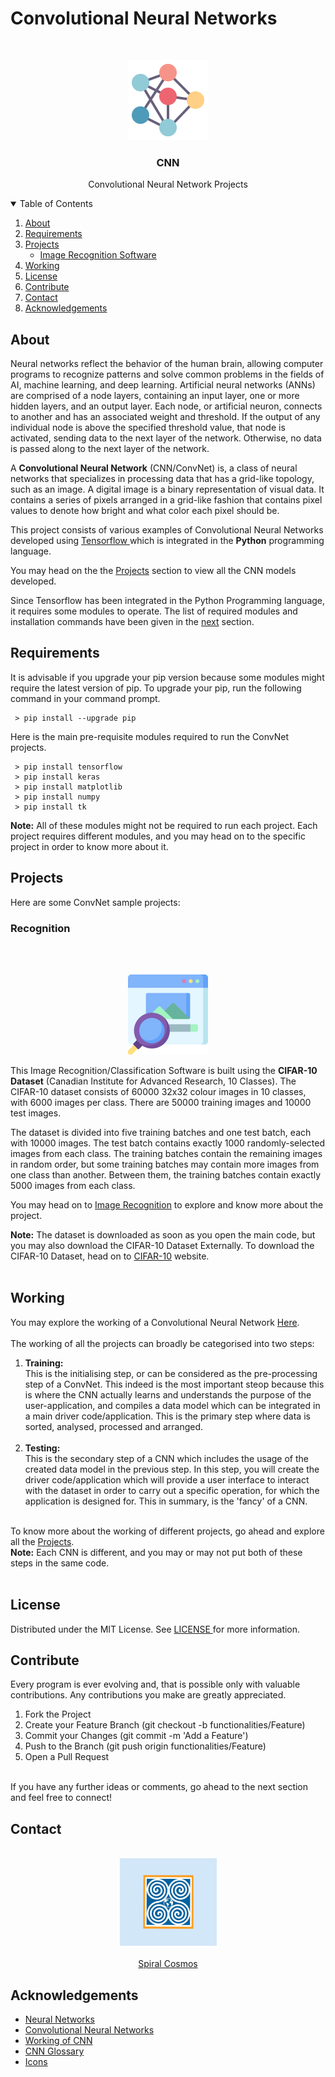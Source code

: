 # Convolutional Neural Networks

<!-- LOGO -->
<br />
<p align="center">
  <a href="https://github.com/Yashvardhang/CNN">
    <img src="Icons/CNN.svg" alt="Logo" width="128" height="128">
  </a>

  <h3 align="center">CNN</h3>
  <p align="center">
   Convolutional Neural Network Projects
  </p>
</p>

<!-- TABLE OF CONTENTS -->
<details open="open">
  <summary>Table of Contents</summary>
  <ol>
    <li><a href="#about">About</a></li>
    <li><a href="#requirements">Requirements</a></li>
    <li><a href="#projects">Projects</a>
      <ul>
        <li><a href="#recognition">Image Recognition Software</a></li>
      </ul>
    </li>
    <li><a href="#working">Working</a></li>
    <li><a href="#license">License</a></li>
    <li><a href="#contribute">Contribute</a></li>
    <li><a href="#contact">Contact</a></li>
    <li><a href="#acknowledgements">Acknowledgements</a></li>
  </ol>
</details>

<!-- ABOUT -->
## About

Neural networks reflect the behavior of the human brain, allowing computer programs to recognize patterns and solve common problems in the fields of AI, machine learning, and deep learning. Artificial neural networks (ANNs) are comprised of a node layers, containing an input layer, one or more hidden layers, and an output layer. Each node, or artificial neuron, connects to another and has an associated weight and threshold. If the output of any individual node is above the specified threshold value, that node is activated, sending data to the next layer of the network. Otherwise, no data is passed along to the next layer of the network.

A **Convolutional Neural Network** (CNN/ConvNet) is, a class of neural networks that specializes in processing data that has a grid-like topology, such as an image. A digital image is a binary representation of visual data. It contains a series of pixels arranged in a grid-like fashion that contains pixel values to denote how bright and what color each pixel should be.

This project consists of various examples of Convolutional Neural Networks developed using <a href = 'https://www.tensorflow.org/'> Tensorflow </a> which is integrated in the **Python** programming language.

You may head on the the <a href="#projects">Projects</a> section to view all the CNN models developed.

Since Tensorflow has been integrated in the Python Programming language, it requires some modules to operate. The list of required modules and installation commands have been given in the <a href="#requirements">next</a> section.

<!-- REQUIREMENTS -->
## Requirements

It is advisable if you upgrade your pip version because some modules might require the latest version of pip. To upgrade your pip, run the following command in your command prompt.

```
 > pip install --upgrade pip
```

Here is the main pre-requisite modules required to run the ConvNet projects.

```
 > pip install tensorflow
 > pip install keras
 > pip install matplotlib
 > pip install numpy
 > pip install tk
```

**Note:** All of these modules might not be required to run each project. Each project requires different modules, and you may head on to the specific project in order to know more about it.

<!-- PROJECTS -->
## Projects

Here are some ConvNet sample projects:

### Recognition

<br><br>
<p align="center">
  <img src = "Icons/Image.svg" width="128" height="128">
</p>

This Image Recognition/Classification Software is built using the **CIFAR-10 Dataset** (Canadian Institute for Advanced Research, 10 Classes). The CIFAR-10 dataset consists of 60000 32x32 colour images in 10 classes, with 6000 images per class. There are 50000 training images and 10000 test images. <br>

The dataset is divided into five training batches and one test batch, each with 10000 images. The test batch contains exactly 1000 randomly-selected images from each class. The training batches contain the remaining images in random order, but some training batches may contain more images from one class than another. Between them, the training batches contain exactly 5000 images from each class.<br>

You may head on to <a href = 'https://github.com/Yashvardhang/CNN'>Image Recognition</a> to explore and know more about the project.

**Note:** The dataset is downloaded as soon as you open the main code, but you may also download the CIFAR-10 Dataset Externally. To download the CIFAR-10 Dataset, head on to <a href = 'https://www.cs.toronto.edu/~kriz/cifar.html'>CIFAR-10</a> website.
<br><br>

<!-- WORKING -->
## Working

You may explore the working of a Convolutional Neural Network <a href = 'https://towardsdatascience.com/convolutional-neural-network-17fb77e76c05#:~:text=Fully%20Connected%20Layer%20is%20simply,into%20the%20fully%20connected%20layer.'>Here</a>.
<br><br>
The working of all the projects can broadly be categorised into two steps:
<ol>
  <li><b>Training:</b><br>This is the initialising step, or can be considered as the pre-processing step of a ConvNet. This indeed is the most important steop because this is where the CNN actually learns and understands the purpose of the user-application, and compiles a data model which can be integrated in a main driver code/application. This is the primary step where data is sorted, analysed, processed and arranged. </li><br>
  <li><b>Testing:</b><br>This is the secondary step of a CNN which includes the usage of the created data model in the previous step. In this step, you will create the driver code/application which will provide a user interface to interact with the dataset in order to carry out a specific operation, for which the application is designed for. This in summary, is the 'fancy' of a CNN.</li><br>
</ol>

To know more about the working of different projects, go ahead and explore all the <a href="#projects">Projects</a>.
<br>
**Note:** Each CNN is different, and you may or may not put both of these steps in the same code.
<br><br>

<!-- LICENSE -->
## License

Distributed under the MIT License. See <a href = "https://github.com/YashvardhanG/CNN/blob/main/LICENSE"> LICENSE </a> for more information.

<!-- contribute -->
## Contribute

Every program is ever evolving and, that is possible only with valuable contributions. Any contributions you make are greatly appreciated. 
<ol>
  <li>Fork the Project</li>
  <li>Create your Feature Branch (git checkout -b functionalities/Feature)</li>
  <li>Commit your Changes (git commit -m 'Add a Feature')</li>
  <li>Push to the Branch (git push origin functionalities/Feature)</li>
  <li>Open a Pull Request</li>
</ol>

<br>If you have any further ideas or comments, go ahead to the next section and feel free to connect! 

<!-- CONTACT -->
## Contact

<p align="center">
  <br>
  <img src="https://github.com/YashvardhanG/YashvardhanG/blob/main/Spiral%20Cosmos.png" alt="Logo" width="155" height="140"><br><br>
  <a href = "https://www.spiralcosmos.com">Spiral Cosmos</a>
</p>

<!-- Acknowledgement -->
## Acknowledgements

<ul>
  <li><a href = 'https://www.ibm.com/cloud/learn/neural-networks'>Neural Networks</a></li>
  <li><a href = 'https://towardsdatascience.com/convolutional-neural-networks-explained-9cc5188c4939#:~:text=A%20Convolutional%20Neural%20Network%2C%20also,topology%2C%20such%20as%20an%20image.&text=Each%20neuron%20works%20in%20its,cover%20the%20entire%20visual%20field.'>Convolutional Neural Networks</a></li>
  <li><a href = 'https://towardsdatascience.com/convolutional-neural-network-17fb77e76c05#:~:text=Fully%20Connected%20Layer%20is%20simply,into%20the%20fully%20connected%20layer.'>Working of CNN</a></li>
  <li><a href = 'https://developers.google.com/machine-learning/glossary/#convolutional_neural_network'>CNN Glossary</a></li>
  <li><a href = 'https://www.flaticon.com/'>Icons</a></li>
</ul>

